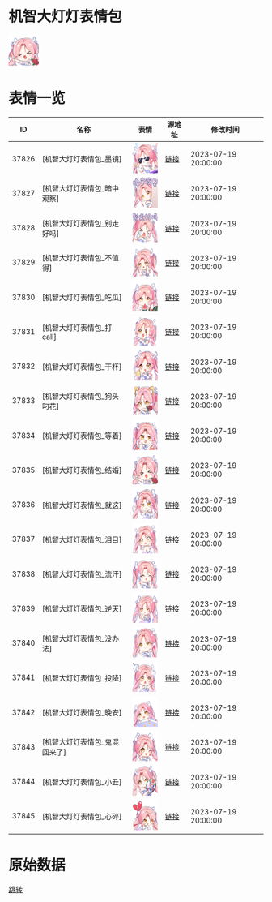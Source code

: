 # 机智大灯灯表情包

<img src="./cover.png" height="60" alt="cover" />

# 表情一览

|ID|名称|表情|源地址|修改时间|
|----|----|----|----|----|
|37826|[机智大灯灯表情包_墨镜]|<img src="./pic/037826_%5B机智大灯灯表情包_墨镜%5D.png" height="60" alt="墨镜"/>|[链接](https://i0.hdslb.com/bfs/garb/d61a9af334a84ad4700d99332a386ef484ead82b.png)|2023-07-19 20:00:00|
|37827|[机智大灯灯表情包_暗中观察]|<img src="./pic/037827_%5B机智大灯灯表情包_暗中观察%5D.png" height="60" alt="暗中观察"/>|[链接](https://i0.hdslb.com/bfs/garb/72a944704163340d87ad202fa520bf16ccfcadb6.png)|2023-07-19 20:00:00|
|37828|[机智大灯灯表情包_别走好吗]|<img src="./pic/037828_%5B机智大灯灯表情包_别走好吗%5D.png" height="60" alt="别走好吗"/>|[链接](https://i0.hdslb.com/bfs/garb/b3794275502601442caab24008bb01ae3546944c.png)|2023-07-19 20:00:00|
|37829|[机智大灯灯表情包_不值得]|<img src="./pic/037829_%5B机智大灯灯表情包_不值得%5D.png" height="60" alt="不值得"/>|[链接](https://i0.hdslb.com/bfs/garb/2c56631b0519adef848d2a5fbba41c19a803edda.png)|2023-07-19 20:00:00|
|37830|[机智大灯灯表情包_吃瓜]|<img src="./pic/037830_%5B机智大灯灯表情包_吃瓜%5D.png" height="60" alt="吃瓜"/>|[链接](https://i0.hdslb.com/bfs/garb/de1e8b0b76e3d5c489850bbed70f95762018b478.png)|2023-07-19 20:00:00|
|37831|[机智大灯灯表情包_打call]|<img src="./pic/037831_%5B机智大灯灯表情包_打call%5D.png" height="60" alt="打call"/>|[链接](https://i0.hdslb.com/bfs/garb/42ba9441c622d851435a2c258979b517fe970396.png)|2023-07-19 20:00:00|
|37832|[机智大灯灯表情包_干杯]|<img src="./pic/037832_%5B机智大灯灯表情包_干杯%5D.png" height="60" alt="干杯"/>|[链接](https://i0.hdslb.com/bfs/garb/b9b3b5799690585685182e50c8ddc0015d2bda21.png)|2023-07-19 20:00:00|
|37833|[机智大灯灯表情包_狗头叼花]|<img src="./pic/037833_%5B机智大灯灯表情包_狗头叼花%5D.png" height="60" alt="狗头叼花"/>|[链接](https://i0.hdslb.com/bfs/garb/be5a87b001c65f402bf4817cc42f03812f2ba521.png)|2023-07-19 20:00:00|
|37834|[机智大灯灯表情包_等着]|<img src="./pic/037834_%5B机智大灯灯表情包_等着%5D.png" height="60" alt="等着"/>|[链接](https://i0.hdslb.com/bfs/garb/ada1b311d5e0b6ee1f82c6d2bf1dbbc03bd9a19c.png)|2023-07-19 20:00:00|
|37835|[机智大灯灯表情包_结婚]|<img src="./pic/037835_%5B机智大灯灯表情包_结婚%5D.png" height="60" alt="结婚"/>|[链接](https://i0.hdslb.com/bfs/garb/e8f7f2556ef4d7a9100c7958810cd0cdc4e92967.png)|2023-07-19 20:00:00|
|37836|[机智大灯灯表情包_就这]|<img src="./pic/037836_%5B机智大灯灯表情包_就这%5D.png" height="60" alt="就这"/>|[链接](https://i0.hdslb.com/bfs/garb/ccf78ef3f500a3e0403c7f2d5fa12b76bdda5de4.png)|2023-07-19 20:00:00|
|37837|[机智大灯灯表情包_泪目]|<img src="./pic/037837_%5B机智大灯灯表情包_泪目%5D.png" height="60" alt="泪目"/>|[链接](https://i0.hdslb.com/bfs/garb/b158e4804e6c91cd49996d59c8307905ee7227fb.png)|2023-07-19 20:00:00|
|37838|[机智大灯灯表情包_流汗]|<img src="./pic/037838_%5B机智大灯灯表情包_流汗%5D.png" height="60" alt="流汗"/>|[链接](https://i0.hdslb.com/bfs/garb/29af9ea31aacdce91639cdee71c5bdbcac0c0409.png)|2023-07-19 20:00:00|
|37839|[机智大灯灯表情包_逆天]|<img src="./pic/037839_%5B机智大灯灯表情包_逆天%5D.png" height="60" alt="逆天"/>|[链接](https://i0.hdslb.com/bfs/garb/2763b6bd04468c1b532e77d27cf35219ad2bedd6.png)|2023-07-19 20:00:00|
|37840|[机智大灯灯表情包_没办法]|<img src="./pic/037840_%5B机智大灯灯表情包_没办法%5D.png" height="60" alt="没办法"/>|[链接](https://i0.hdslb.com/bfs/garb/b20cdba81aad159de1019b5bf2ec5bb55b354bca.png)|2023-07-19 20:00:00|
|37841|[机智大灯灯表情包_投降]|<img src="./pic/037841_%5B机智大灯灯表情包_投降%5D.png" height="60" alt="投降"/>|[链接](https://i0.hdslb.com/bfs/garb/a1890f1b12429a4e07a0eab754dee5739d9a8323.png)|2023-07-19 20:00:00|
|37842|[机智大灯灯表情包_晚安]|<img src="./pic/037842_%5B机智大灯灯表情包_晚安%5D.png" height="60" alt="晚安"/>|[链接](https://i0.hdslb.com/bfs/garb/40be205393a3082850b46a0240c63d1baa28badd.png)|2023-07-19 20:00:00|
|37843|[机智大灯灯表情包_鬼混回来了]|<img src="./pic/037843_%5B机智大灯灯表情包_鬼混回来了%5D.png" height="60" alt="鬼混回来了"/>|[链接](https://i0.hdslb.com/bfs/garb/a80c32db67f9deeba3f89ea30091c9801833eaff.png)|2023-07-19 20:00:00|
|37844|[机智大灯灯表情包_小丑]|<img src="./pic/037844_%5B机智大灯灯表情包_小丑%5D.png" height="60" alt="小丑"/>|[链接](https://i0.hdslb.com/bfs/garb/379e4d28ad9cad4bc5e1811d408188eb5cf3cf14.png)|2023-07-19 20:00:00|
|37845|[机智大灯灯表情包_心碎]|<img src="./pic/037845_%5B机智大灯灯表情包_心碎%5D.png" height="60" alt="心碎"/>|[链接](https://i0.hdslb.com/bfs/garb/c7ea22c10fbf0105f6d0f0aeaafb786ff294626c.png)|2023-07-19 20:00:00|

# 原始数据

[跳转](./raw.json)

